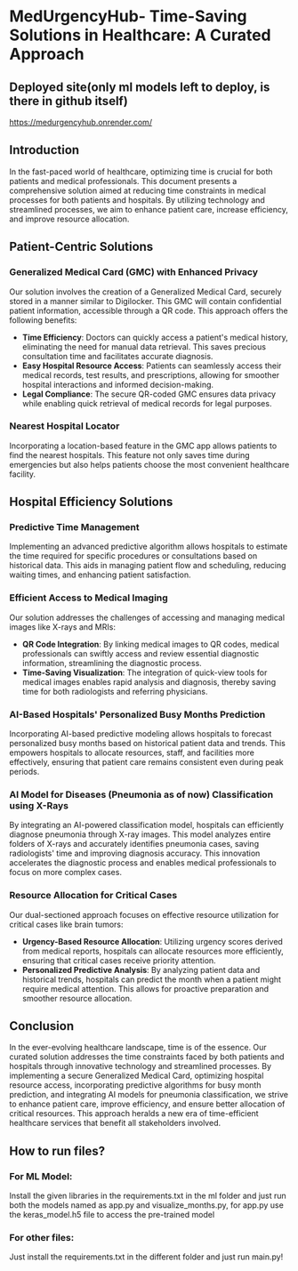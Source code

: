 # MedUrgencyHub- Time-Saving Solutions in Healthcare: A Curated Approach

## Deployed site(only ml models left to deploy, is there in github itself)
https://medurgencyhub.onrender.com/

## Introduction

In the fast-paced world of healthcare, optimizing time is crucial for both patients and medical professionals. This document presents a comprehensive solution aimed at reducing time constraints in medical processes for both patients and hospitals. By utilizing technology and streamlined processes, we aim to enhance patient care, increase efficiency, and improve resource allocation.

## Patient-Centric Solutions

### Generalized Medical Card (GMC) with Enhanced Privacy

Our solution involves the creation of a Generalized Medical Card, securely stored in a manner similar to Digilocker. This GMC will contain confidential patient information, accessible through a QR code. This approach offers the following benefits:

- **Time Efficiency**: Doctors can quickly access a patient's medical history, eliminating the need for manual data retrieval. This saves precious consultation time and facilitates accurate diagnosis.
- **Easy Hospital Resource Access**: Patients can seamlessly access their medical records, test results, and prescriptions, allowing for smoother hospital interactions and informed decision-making.
- **Legal Compliance**: The secure QR-coded GMC ensures data privacy while enabling quick retrieval of medical records for legal purposes.

### Nearest Hospital Locator

Incorporating a location-based feature in the GMC app allows patients to find the nearest hospitals. This feature not only saves time during emergencies but also helps patients choose the most convenient healthcare facility.

## Hospital Efficiency Solutions

### Predictive Time Management

Implementing an advanced predictive algorithm allows hospitals to estimate the time required for specific procedures or consultations based on historical data. This aids in managing patient flow and scheduling, reducing waiting times, and enhancing patient satisfaction.

### Efficient Access to Medical Imaging

Our solution addresses the challenges of accessing and managing medical images like X-rays and MRIs:

- **QR Code Integration**: By linking medical images to QR codes, medical professionals can swiftly access and review essential diagnostic information, streamlining the diagnostic process.
- **Time-Saving Visualization**: The integration of quick-view tools for medical images enables rapid analysis and diagnosis, thereby saving time for both radiologists and referring physicians.

### AI-Based Hospitals' Personalized Busy Months Prediction

Incorporating AI-based predictive modeling allows hospitals to forecast personalized busy months based on historical patient data and trends. This empowers hospitals to allocate resources, staff, and facilities more effectively, ensuring that patient care remains consistent even during peak periods.

### AI Model for Diseases (Pneumonia as of now) Classification using X-Rays

By integrating an AI-powered classification model, hospitals can efficiently diagnose pneumonia through X-ray images. This model analyzes entire folders of X-rays and accurately identifies pneumonia cases, saving radiologists' time and improving diagnosis accuracy. This innovation accelerates the diagnostic process and enables medical professionals to focus on more complex cases.

### Resource Allocation for Critical Cases

Our dual-sectioned approach focuses on effective resource utilization for critical cases like brain tumors:

- **Urgency-Based Resource Allocation**: Utilizing urgency scores derived from medical reports, hospitals can allocate resources more efficiently, ensuring that critical cases receive priority attention.
- **Personalized Predictive Analysis**: By analyzing patient data and historical trends, hospitals can predict the month when a patient might require medical attention. This allows for proactive preparation and smoother resource allocation.

## Conclusion

In the ever-evolving healthcare landscape, time is of the essence. Our curated solution addresses the time constraints faced by both patients and hospitals through innovative technology and streamlined processes. By implementing a secure Generalized Medical Card, optimizing hospital resource access, incorporating predictive algorithms for busy month prediction, and integrating AI models for pneumonia classification, we strive to enhance patient care, improve efficiency, and ensure better allocation of critical resources. This approach heralds a new era of time-efficient healthcare services that benefit all stakeholders involved.


## How to run files?

### For ML Model:
Install the given libraries in the requirements.txt in the ml folder and just run both the models named as app.py and visualize_months.py, for app.py use the keras_model.h5 file to access the pre-trained model

### For other files:
Just install the requirements.txt in the different folder and just run main.py!
